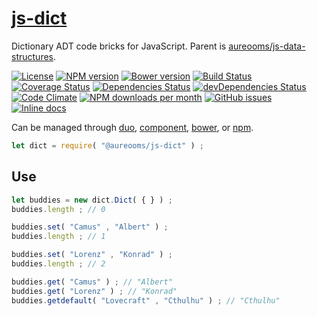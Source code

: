 [js-dict](http://aureooms.github.io/js-dict)
==

Dictionary ADT code bricks for JavaScript. Parent is
[aureooms/js-data-structures](https://github.com/aureooms/js-data-structures).

[![License](https://img.shields.io/github/license/aureooms/js-dict.svg?style=flat)](https://raw.githubusercontent.com/aureooms/js-dict/master/LICENSE)
[![NPM version](https://img.shields.io/npm/v/@aureooms/js-dict.svg?style=flat)](https://www.npmjs.org/package/@aureooms/js-dict)
[![Bower version](https://img.shields.io/bower/v/@aureooms/js-dict.svg?style=flat)](http://bower.io/search/?q=@aureooms/js-dict)
[![Build Status](https://img.shields.io/travis/aureooms/js-dict.svg?style=flat)](https://travis-ci.org/aureooms/js-dict)
[![Coverage Status](https://img.shields.io/coveralls/aureooms/js-dict.svg?style=flat)](https://coveralls.io/r/aureooms/js-dict)
[![Dependencies Status](https://img.shields.io/david/aureooms/js-dict.svg?style=flat)](https://david-dm.org/aureooms/js-dict#info=dependencies)
[![devDependencies Status](https://img.shields.io/david/dev/aureooms/js-dict.svg?style=flat)](https://david-dm.org/aureooms/js-dict#info=devDependencies)
[![Code Climate](https://img.shields.io/codeclimate/github/aureooms/js-dict.svg?style=flat)](https://codeclimate.com/github/aureooms/js-dict)
[![NPM downloads per month](https://img.shields.io/npm/dm/@aureooms/js-dict.svg?style=flat)](https://www.npmjs.org/package/@aureooms/js-dict)
[![GitHub issues](https://img.shields.io/github/issues/aureooms/js-dict.svg?style=flat)](https://github.com/aureooms/js-dict/issues)
[![Inline docs](http://inch-ci.org/github/aureooms/js-dict.svg?branch=master&style=shields)](http://inch-ci.org/github/aureooms/js-dict)

Can be managed through [duo](https://github.com/duojs/duo),
[component](https://github.com/componentjs/component),
[bower](https://github.com/bower/bower), or
[npm](https://github.com/npm/npm).

```js
let dict = require( "@aureooms/js-dict" ) ;
```

## Use

```js
let buddies = new dict.Dict( { } ) ;
buddies.length ; // 0

buddies.set( "Camus" , "Albert" ) ;
buddies.length ; // 1

buddies.set( "Lorenz" , "Konrad" ) ;
buddies.length ; // 2

buddies.get( "Camus" ) ; // "Albert"
buddies.get( "Lorenz" ) ; // "Konrad"
buddies.getdefault( "Lovecraft" , "Cthulhu" ) ; // "Cthulhu"
```
